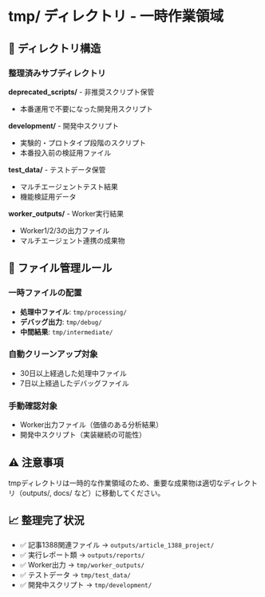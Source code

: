 # tmp/ ディレクトリ - 一時作業領域

## 📂 ディレクトリ構造

### 整理済みサブディレクトリ

**deprecated_scripts/** - 非推奨スクリプト保管
- 本番運用で不要になった開発用スクリプト

**development/** - 開発中スクリプト  
- 実験的・プロトタイプ段階のスクリプト
- 本番投入前の検証用ファイル

**test_data/** - テストデータ保管
- マルチエージェントテスト結果
- 機能検証用データ

**worker_outputs/** - Worker実行結果
- Worker1/2/3の出力ファイル
- マルチエージェント連携の成果物

## 🔄 ファイル管理ルール

### 一時ファイルの配置
- **処理中ファイル**: `tmp/processing/`
- **デバッグ出力**: `tmp/debug/`
- **中間結果**: `tmp/intermediate/`

### 自動クリーンアップ対象
- 30日以上経過した処理中ファイル
- 7日以上経過したデバッグファイル

### 手動確認対象
- Worker出力ファイル（価値のある分析結果）
- 開発中スクリプト（実装継続の可能性）

## ⚠️ 注意事項

tmpディレクトリは一時的な作業領域のため、重要な成果物は適切なディレクトリ（outputs/, docs/ など）に移動してください。

## 📈 整理完了状況

- ✅ 記事1388関連ファイル → `outputs/article_1388_project/`
- ✅ 実行レポート類 → `outputs/reports/`
- ✅ Worker出力 → `tmp/worker_outputs/`
- ✅ テストデータ → `tmp/test_data/`
- ✅ 開発中スクリプト → `tmp/development/`